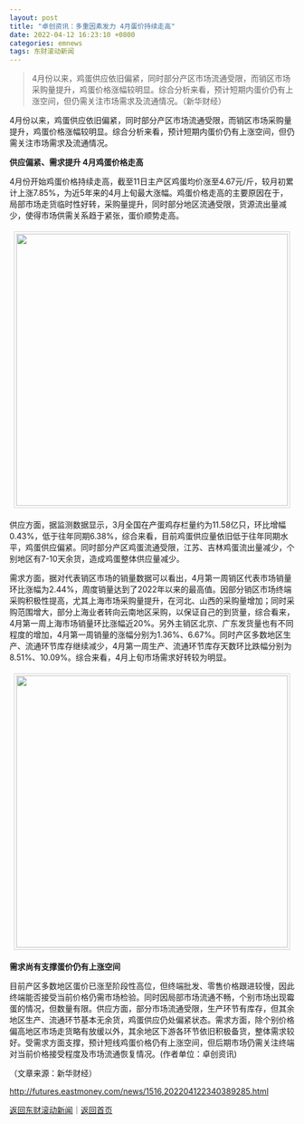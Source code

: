 ```yaml
---
layout: post
title: "卓创资讯：多重因素发力 4月蛋价持续走高"
date: 2022-04-12 16:23:10 +0800
categories: emnews
tags: 东财滚动新闻
---
```

> 4月份以来，鸡蛋供应依旧偏紧，同时部分产区市场流通受限，而销区市场采购量提升，鸡蛋价格涨幅较明显。综合分析来看，预计短期内蛋价仍有上涨空间，但仍需关注市场需求及流通情况。（新华财经）

<p>4月份以来，鸡蛋供应依旧偏紧，同时部分产区市场流通受限，而销区市场采购量提升，鸡蛋价格涨幅较明显。综合分析来看，预计短期内蛋价仍有上涨空间，但仍需关注市场需求及流通情况。</p><p><strong>供应偏紧、需求提升 4月鸡蛋价格走高</strong></p><p>4月份开始鸡蛋价格持续走高，截至11日主产区鸡蛋均价涨至4.67元/斤，较月初累计上涨7.85%，为近5年来的4月上旬最大涨幅。鸡蛋价格走高的主要原因在于，局部市场走货临时性好转，采购量提升，同时部分地区流通受限，货源流出量减少，使得市场供需关系趋于紧张，蛋价顺势走高。</p><center><img src="https://dfscdn.dfcfw.com/download/D25220181657606001684_w480h288.jpg" width="480" emheight="288" style="border:#d1d1d1 1px solid;padding:3px;margin:5px 0;" /></center><p>供应方面，据监测数据显示，3月全国在产蛋鸡存栏量约为11.58亿只，环比增幅0.43%，低于往年同期6.38%，综合来看，目前鸡蛋供应量依旧低于往年同期水平，鸡蛋供应偏紧。同时部分产区鸡蛋流通受限，江苏、吉林鸡蛋流出量减少，个别地区有7-10天余货，造成鸡蛋整体供应量减少。</p><p>需求方面，据对代表销区市场的销量数据可以看出，4月第一周销区代表市场销量环比涨幅为2.44%，周度销量达到了2022年以来的最高值。因部分销区市场终端采购积极性提高，尤其上海市场采购量提升，在河北、山西的采购量增加；同时采购范围增大，部分上海业者转向云南地区采购，以保证自己的到货量，综合看来，4月第一周上海市场销量环比涨幅近20%。另外主销区北京、广东发货量也有不同程度的增加，4月第一周销量的涨幅分别为1.36%、6.67%。同时产区多数地区生产、流通环节库存继续减少，4月第一周生产、流通环节库存天数环比跌幅分别为8.51%、10.09%。综合来看，4月上旬市场需求好转较为明显。</p><center><img src="https://dfscdn.dfcfw.com/download/D25097351062653627409_w480h288.jpg" width="480" emheight="288" style="border:#d1d1d1 1px solid;padding:3px;margin:5px 0;" /></center><p><strong>需求尚有支撑蛋价仍有上涨空间</strong></p><p>目前产区多数地区蛋价已涨至阶段性高位，但终端批发、零售价格跟进较慢，因此终端能否接受当前价格仍需市场检验。同时因局部市场流通不畅，个别市场出现霉蛋的情况，但数量有限。供应方面，部分市场流通受限，生产环节有库存，但其余地区生产、流通环节基本无余货，鸡蛋供应仍处偏紧状态。需求方面，除个别价格偏高地区市场走货略有放缓以外，其余地区下游各环节依旧积极备货，整体需求较好。受需求方面支撑，预计短线鸡蛋价格仍有上涨空间，但后期市场仍需关注终端对当前价格接受程度及市场流通恢复情况。(作者单位：卓创资讯)</p><p class="em_media">（文章来源：新华财经）</p>

<http://futures.eastmoney.com/news/1516,202204122340389285.html>

[返回东财滚动新闻](//finews.withounder.com/emnews/)｜[返回首页](//finews.withounder.com/)
